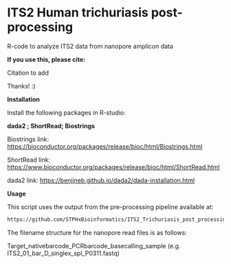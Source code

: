 # ITS2 Human trichuriasis post-processing
R-code to analyze ITS2 data from nanopore amplicon data

**If you use this, please cite:**

Citation to add

Thanks! :)

**Installation**

Install the following packages in R-studio:

**dada2 ; ShortRead; Biostrings**

Biostrings link: https://bioconductor.org/packages/release/bioc/html/Biostrings.html

ShortRead link: https://www.bioconductor.org/packages/release/bioc/html/ShortRead.html

dada2 link: https://benjjneb.github.io/dada2/dada-installation.html

**Usage**

This script uses the output from the pre-processing pipeline available at:

```bash
https://github.com/STPHxBioinformatics/ITS2_Trichuriasis_post_processing.git
```

The filename structure for the nanopore read files is as follows:

Target_nativebarcode_PCRbarcode_basecalling_sample (e.g. ITS2_01_bar_D_singlex_spl_P0311.fastq)
